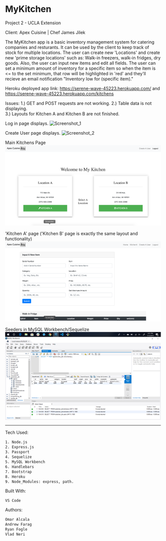 # MyKitchen
Project 2 - UCLA Extension  

Client: Apex Cuisine | Chef James Jilek 

The MyKitchen app is a basic inventory management system for catering companies and resturants. It can be used by the client to keep track of stock for multiple locations. The user can create new 'Locations' and create new 'prime storage locations' such as: Walk-in freezers, walk-in fridges, dry goods. Also, the user can input new items and edit all fields. The user can set a minimum amount of inventory for a specific item so when the item is <= to the set minimum, that row will be highlighted in 'red' and they'll recieve an email notification "Inventory low for (specific item)." 


Heroku deployed app link: https://serene-wave-45223.herokuapp.com/ and https://serene-wave-45223.herokuapp.com/kitchens

Issues: 
1.) GET and POST requests are not working. 
2.) Table data is not displaying.  
3.) Layouts for Kitchen A and Kitchen B are not finished. 



Log in page displays.
![Screenshot_1](public/assets/img/LoginUser.png)



Create User page displays.
![Screenshot_2](public/assets/img/createUser.png)



Main Kitchens Page
![Screenshot_3](public/assets/img/kitchens.png)



'Kitchen A' page ('Kitchen B' page is exactly the same layout and functionality)
![Screenshot_4](public/assets/img/kitchenA.png)



Seeders in MySQL Workbench/Sequelize  
![Screenshot_5](public/assets/img/database.png)




--------------------------------------


Tech Used: 

    1. Node.js
    2. Express.js 
    3. Passport 
    4. Sequelize 
    5. MySQL Workbench 
    6. Handlebars 
    7. Bootstrap 
    8. Heroku
    9. Node_Modules: express, path. 

Built With: 

    VS Code 

Authors: 

    Omar Alcala 
    Andrew Farag 
    Ryan Fogle 
    Vlad Neri 